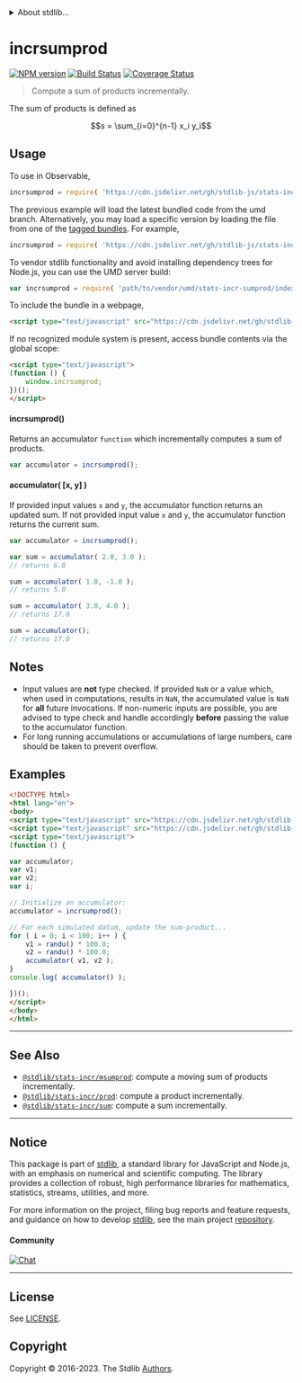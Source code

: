 <!--

@license Apache-2.0

Copyright (c) 2018 The Stdlib Authors.

Licensed under the Apache License, Version 2.0 (the "License");
you may not use this file except in compliance with the License.
You may obtain a copy of the License at

   http://www.apache.org/licenses/LICENSE-2.0

Unless required by applicable law or agreed to in writing, software
distributed under the License is distributed on an "AS IS" BASIS,
WITHOUT WARRANTIES OR CONDITIONS OF ANY KIND, either express or implied.
See the License for the specific language governing permissions and
limitations under the License.

-->


<details>
  <summary>
    About stdlib...
  </summary>
  <p>We believe in a future in which the web is a preferred environment for numerical computation. To help realize this future, we've built stdlib. stdlib is a standard library, with an emphasis on numerical and scientific computation, written in JavaScript (and C) for execution in browsers and in Node.js.</p>
  <p>The library is fully decomposable, being architected in such a way that you can swap out and mix and match APIs and functionality to cater to your exact preferences and use cases.</p>
  <p>When you use stdlib, you can be absolutely certain that you are using the most thorough, rigorous, well-written, studied, documented, tested, measured, and high-quality code out there.</p>
  <p>To join us in bringing numerical computing to the web, get started by checking us out on <a href="https://github.com/stdlib-js/stdlib">GitHub</a>, and please consider <a href="https://opencollective.com/stdlib">financially supporting stdlib</a>. We greatly appreciate your continued support!</p>
</details>

# incrsumprod

[![NPM version][npm-image]][npm-url] [![Build Status][test-image]][test-url] [![Coverage Status][coverage-image]][coverage-url] <!-- [![dependencies][dependencies-image]][dependencies-url] -->

> Compute a sum of products incrementally.

<section class="intro">

The sum of products is defined as

<!-- <equation class="equation" label="eq:sum_product" align="center" raw="s = \sum_{i=0}^{n-1} x_i y_i" alt="Equation for the sum of products."> -->

```math
s = \sum_{i=0}^{n-1} x_i y_i
```

<!-- <div class="equation" align="center" data-raw-text="s = \sum_{i=0}^{n-1} x_i y_i" data-equation="eq:sum_product">
    <img src="https://cdn.jsdelivr.net/gh/stdlib-js/stdlib@49d8cabda84033d55d7b8069f19ee3dd8b8d1496/lib/node_modules/@stdlib/stats/incr/sumprod/docs/img/equation_sum_product.svg" alt="Equation for the sum of products.">
    <br>
</div> -->

<!-- </equation> -->

</section>

<!-- /.intro -->



<section class="usage">

## Usage

To use in Observable,

```javascript
incrsumprod = require( 'https://cdn.jsdelivr.net/gh/stdlib-js/stats-incr-sumprod@umd/browser.js' )
```
The previous example will load the latest bundled code from the umd branch. Alternatively, you may load a specific version by loading the file from one of the [tagged bundles](https://github.com/stdlib-js/stats-incr-sumprod/tags). For example,

```javascript
incrsumprod = require( 'https://cdn.jsdelivr.net/gh/stdlib-js/stats-incr-sumprod@v0.1.1-umd/browser.js' )
```

To vendor stdlib functionality and avoid installing dependency trees for Node.js, you can use the UMD server build:

```javascript
var incrsumprod = require( 'path/to/vendor/umd/stats-incr-sumprod/index.js' )
```

To include the bundle in a webpage,

```html
<script type="text/javascript" src="https://cdn.jsdelivr.net/gh/stdlib-js/stats-incr-sumprod@umd/browser.js"></script>
```

If no recognized module system is present, access bundle contents via the global scope:

```html
<script type="text/javascript">
(function () {
    window.incrsumprod;
})();
</script>
```

#### incrsumprod()

Returns an accumulator `function` which incrementally computes a sum of products.

```javascript
var accumulator = incrsumprod();
```

#### accumulator( \[x, y] )

If provided input values `x` and `y`, the accumulator function returns an updated sum. If not provided input value `x` and `y`, the accumulator function returns the current sum.

```javascript
var accumulator = incrsumprod();

var sum = accumulator( 2.0, 3.0 );
// returns 6.0

sum = accumulator( 1.0, -1.0 );
// returns 5.0

sum = accumulator( 3.0, 4.0 );
// returns 17.0

sum = accumulator();
// returns 17.0
```

</section>

<!-- /.usage -->

<section class="notes">

## Notes

-   Input values are **not** type checked. If provided `NaN` or a value which, when used in computations, results in `NaN`, the accumulated value is `NaN` for **all** future invocations. If non-numeric inputs are possible, you are advised to type check and handle accordingly **before** passing the value to the accumulator function.
-   For long running accumulations or accumulations of large numbers, care should be taken to prevent overflow.

</section>

<!-- /.notes -->

<section class="examples">

## Examples

<!-- eslint no-undef: "error" -->

```html
<!DOCTYPE html>
<html lang="en">
<body>
<script type="text/javascript" src="https://cdn.jsdelivr.net/gh/stdlib-js/random-base-randu@umd/browser.js"></script>
<script type="text/javascript" src="https://cdn.jsdelivr.net/gh/stdlib-js/stats-incr-sumprod@umd/browser.js"></script>
<script type="text/javascript">
(function () {

var accumulator;
var v1;
var v2;
var i;

// Initialize an accumulator:
accumulator = incrsumprod();

// For each simulated datum, update the sum-product...
for ( i = 0; i < 100; i++ ) {
    v1 = randu() * 100.0;
    v2 = randu() * 100.0;
    accumulator( v1, v2 );
}
console.log( accumulator() );

})();
</script>
</body>
</html>
```

</section>

<!-- /.examples -->

<!-- Section for related `stdlib` packages. Do not manually edit this section, as it is automatically populated. -->

<section class="related">

* * *

## See Also

-   <span class="package-name">[`@stdlib/stats-incr/msumprod`][@stdlib/stats/incr/msumprod]</span><span class="delimiter">: </span><span class="description">compute a moving sum of products incrementally.</span>
-   <span class="package-name">[`@stdlib/stats-incr/prod`][@stdlib/stats/incr/prod]</span><span class="delimiter">: </span><span class="description">compute a product incrementally.</span>
-   <span class="package-name">[`@stdlib/stats-incr/sum`][@stdlib/stats/incr/sum]</span><span class="delimiter">: </span><span class="description">compute a sum incrementally.</span>

</section>

<!-- /.related -->

<!-- Section for all links. Make sure to keep an empty line after the `section` element and another before the `/section` close. -->


<section class="main-repo" >

* * *

## Notice

This package is part of [stdlib][stdlib], a standard library for JavaScript and Node.js, with an emphasis on numerical and scientific computing. The library provides a collection of robust, high performance libraries for mathematics, statistics, streams, utilities, and more.

For more information on the project, filing bug reports and feature requests, and guidance on how to develop [stdlib][stdlib], see the main project [repository][stdlib].

#### Community

[![Chat][chat-image]][chat-url]

---

## License

See [LICENSE][stdlib-license].


## Copyright

Copyright &copy; 2016-2023. The Stdlib [Authors][stdlib-authors].

</section>

<!-- /.stdlib -->

<!-- Section for all links. Make sure to keep an empty line after the `section` element and another before the `/section` close. -->

<section class="links">

[npm-image]: http://img.shields.io/npm/v/@stdlib/stats-incr-sumprod.svg
[npm-url]: https://npmjs.org/package/@stdlib/stats-incr-sumprod

[test-image]: https://github.com/stdlib-js/stats-incr-sumprod/actions/workflows/test.yml/badge.svg?branch=v0.1.1
[test-url]: https://github.com/stdlib-js/stats-incr-sumprod/actions/workflows/test.yml?query=branch:v0.1.1

[coverage-image]: https://img.shields.io/codecov/c/github/stdlib-js/stats-incr-sumprod/main.svg
[coverage-url]: https://codecov.io/github/stdlib-js/stats-incr-sumprod?branch=main

<!--

[dependencies-image]: https://img.shields.io/david/stdlib-js/stats-incr-sumprod.svg
[dependencies-url]: https://david-dm.org/stdlib-js/stats-incr-sumprod/main

-->

[chat-image]: https://img.shields.io/gitter/room/stdlib-js/stdlib.svg
[chat-url]: https://app.gitter.im/#/room/#stdlib-js_stdlib:gitter.im

[stdlib]: https://github.com/stdlib-js/stdlib

[stdlib-authors]: https://github.com/stdlib-js/stdlib/graphs/contributors

[umd]: https://github.com/umdjs/umd
[es-module]: https://developer.mozilla.org/en-US/docs/Web/JavaScript/Guide/Modules

[deno-url]: https://github.com/stdlib-js/stats-incr-sumprod/tree/deno
[umd-url]: https://github.com/stdlib-js/stats-incr-sumprod/tree/umd
[esm-url]: https://github.com/stdlib-js/stats-incr-sumprod/tree/esm
[branches-url]: https://github.com/stdlib-js/stats-incr-sumprod/blob/main/branches.md

[stdlib-license]: https://raw.githubusercontent.com/stdlib-js/stats-incr-sumprod/main/LICENSE

<!-- <related-links> -->

[@stdlib/stats/incr/msumprod]: https://github.com/stdlib-js/stats-incr-msumprod/tree/umd

[@stdlib/stats/incr/prod]: https://github.com/stdlib-js/stats-incr-prod/tree/umd

[@stdlib/stats/incr/sum]: https://github.com/stdlib-js/stats-incr-sum/tree/umd

<!-- </related-links> -->

</section>

<!-- /.links -->
